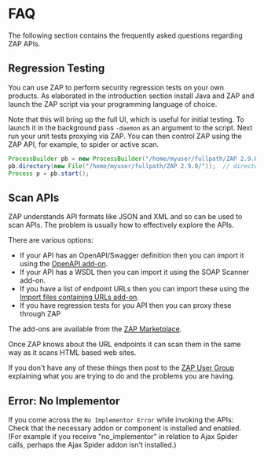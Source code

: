 # FAQ

The following section contains the frequently asked questions regarding ZAP APIs.

## Regression Testing

You can use ZAP to perform security regression tests on your own products. As elaborated in the introduction section
install Java and ZAP and launch the ZAP script via your programming language of choice.

Note that this will bring up the full UI, which is useful for initial testing. To launch it in the background pass `-daemon` as an argument to the script.
Next run your unit tests proxying via ZAP. You can then control ZAP using the ZAP API, for example, to spider or active scan.

```java
ProcessBuilder pb = new ProcessBuilder("/home/myuser/fullpath/ZAP 2.9.0/zap.sh");  // full path to script, use zap.bat on Windows
pb.directory(new File("/home/myuser/fullpath/ZAP 2.9.0/"));  // directory where the script is in
Process p = pb.start();
```
## Scan APIs

ZAP understands API formats like JSON and XML and so can be used to scan APIs.
The problem is usually how to effectively explore the APIs.

There are various options:

  * If your API has an OpenAPI/Swagger definition then you can import it using the [OpenAPI add-on](/docs/desktop/addons/openapi-support/).
  * If your API has a WSDL then you can import it using the SOAP Scanner add-on.
  * If you have a list of endpoint URLs then you can import these using the [Import files containing URLs add-on](/docs/desktop/addons/import-urls/).
  * If you have regression tests for you API then you can proxy these through ZAP

The add-ons are available from the [ZAP Marketplace](/addons/).

Once ZAP knows about the URL endpoints it can scan them in the same way as it
scans HTML based web sites.

If you don't have any of these things then post to the [ZAP User Group](https://groups.google.com/group/zaproxy-users) explaining what you are
trying to do and the problems you are having.

## Error: No Implementor 

If you come across the `No Implementor Error` while invoking the APIs: Check that the necessary addon or component is installed and enabled. 
(For example if you receive "no_implementor" in relation to Ajax Spider calls, perhaps the Ajax Spider addon isn't installed.)

